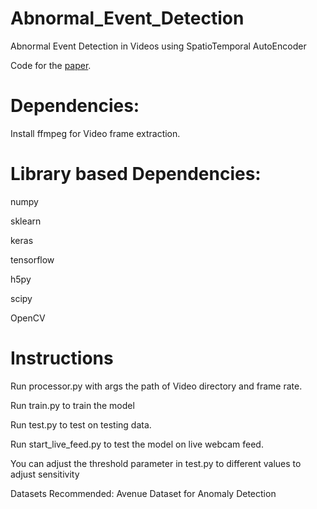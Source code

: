 # Abnormal_Event_Detection
Abnormal Event Detection in Videos using SpatioTemporal AutoEncoder


Code for the [paper](https://arxiv.org/abs/1701.01546).


# Dependencies:


Install ffmpeg for Video frame extraction.


# Library based Dependencies:

numpy

sklearn

keras

tensorflow

h5py

scipy

OpenCV


# Instructions

Run processor.py with args the path of Video directory and frame rate.


Run train.py to train the model


Run test.py to test on testing data.

Run start_live_feed.py to test the model on live webcam feed.


You can adjust the threshold parameter in test.py to different values to adjust sensitivity

Datasets Recommended: Avenue Dataset for Anomaly Detection

